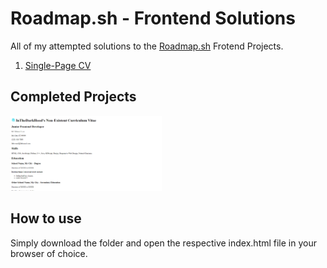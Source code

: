 # Roadmap.sh - Frontend Solutions

All of my attempted solutions to the [Roadmap.sh](https://roadmap.sh) Frotend Projects.

1. [Single-Page CV](https://roadmap.sh/projects/single-page-cv)

## Completed Projects

<p align="left">
  <a href="./single-page-cv/index.html">
    <img width="48%" src="./single-page-cv/featured.png" alt="single-page cv"/>
  </a>
</p>

## How to use

Simply download the folder and open the respective index.html file in your browser of choice.